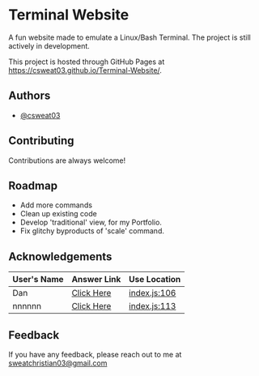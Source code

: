 # Terminal Website

A fun website made to emulate a Linux/Bash Terminal. The project is still actively in development. 

This project is hosted through GitHub Pages at https://csweat03.github.io/Terminal-Website/.


## Authors

- [@csweat03](https://www.github.com/csweat03)


## Contributing

Contributions are always welcome!


## Roadmap

- Add more commands
- Clean up existing code
- Develop 'traditional' view, for my Portfolio.
- Fix glitchy byproducts of 'scale' command.

## Acknowledgements

| User's Name | Answer Link | Use Location |
|--------|------|------|
| Dan | [Click Here](https://stackoverflow.com/questions/175739/how-can-i-check-if-a-string-is-a-valid-number?page=1&tab=scoredesc#tab-top) | [index.js:106](https://github.com/csweat03/Terminal-Website/blob/ceba2657dce67d07b30244b4f65a35ff168c384a/js/index.js#L106)
| nnnnnn | [Click Here](https://stackoverflow.com/questions/7171483/simple-way-to-get-element-by-id-within-a-div-tag) | [index.js:113](https://github.com/csweat03/Terminal-Website/blob/ceba2657dce67d07b30244b4f65a35ff168c384a/js/index.js#L113)

## Feedback

If you have any feedback, please reach out to me at sweatchristian03@gmail.com


